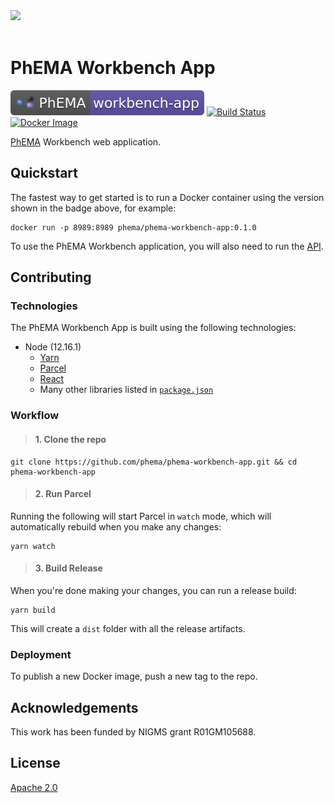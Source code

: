 <br/><br/>
<img src="http://informatics.mayo.edu/phema/images/b/bc/Phema-logo.png">
<br/><br/>

# PhEMA Workbench App

[![PhEMA](./repo-badge.svg)](https://projectphema.org "PhEMA")
[![Build Status](https://travis-ci.org/PheMA/phema-workbench-app.svg?branch=master)](https://travis-ci.org/PheMA/phema-workbench-app "Travis CI build status")
[![Docker Image](https://images.microbadger.com/badges/version/phema/phema-workbench-app.svg)](https://hub.docker.com/r/phema/phema-workbench-api "Docker image version")

[PhEMA](http://projectphema.org) Workbench web application.

## Quickstart

The fastest way to get started is to run a Docker container using the
version shown in the badge above, for example:

```
docker run -p 8989:8989 phema/phema-workbench-app:0.1.0
```

To use the PhEMA Workbench application, you will also need to run the [API](https://github.com/PheMA/phema-workbench-api).

## Contributing

### Technologies

The PhEMA Workbench App is built using the following technologies:

- Node (12.16.1)
  - [Yarn](https://classic.yarnpkg.com/en/)
  - [Parcel](https://parceljs.org/)
  - [React](https://reactjs.org/)
  - Many other libraries listed in [`package.json`](./package.json)

### Workflow

> #### 1. Clone the repo

```
git clone https://github.com/phema/phema-workbench-app.git && cd phema-workbench-app
```

> #### 2. Run Parcel

Running the following will start Parcel in `watch` mode, which will
automatically rebuild when you make any changes:

```
yarn watch
```

> #### 3. Build Release

When you're done making your changes, you can run a release build:

```
yarn build
```

This will create a `dist` folder with all the release artifacts.

### Deployment

To publish a new Docker image, push a new tag to the repo.

## Acknowledgements

This work has been funded by NIGMS grant R01GM105688.

## License

[Apache 2.0](license.md)
